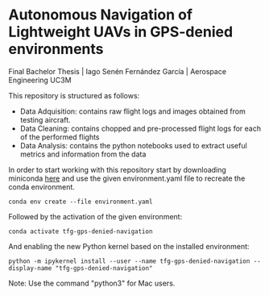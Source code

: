 # Autonomous Navigation of Lightweight UAVs in GPS-denied environments
Final Bachelor Thesis | Iago Senén Fernández García |  Aerospace Engineering UC3M

This repository is structured as follows:

* Data Adquisition: contains raw flight logs and images obtained from testing aircraft.
* Data Cleaning: contains chopped and pre-processed flight logs for each of the performed flights
* Data Analysis: contains the python notebooks used to extract useful metrics and information from the data



In order to start working with this repository start by downloading miniconda [here](https://docs.anaconda.com/miniconda/) and use the given environment.yaml file to recreate the conda environment.

```
conda env create --file environment.yaml
```

Followed by the activation of the given environment:
```
conda activate tfg-gps-denied-navigation
```
And enabling the new Python kernel based on the installed environment:
```
python -m ipykernel install --user --name tfg-gps-denied-navigation --display-name "tfg-gps-denied-navigation"
```

Note: Use the command "python3" for Mac users.

